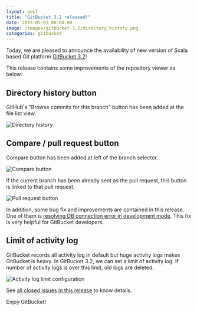 ```yaml
---
layout: post
title: "GitBucket 3.2 released!"
date: 2015-05-03 00:00:00
image: /images/gitbucket-3.2/directory_history.png
categories: gitbucket
---
```


Today, we are pleased to announce the availability of new version of Scala based Git platform [GitBucket 3.2](https://github.com/gitbucket/gitbucket/releases/tag/3.2)!

This release contains some improvements of the repository viewer as below:

## Directory history button

GitHub's "Browse commits for this branch" button has been added at the file list view.

![Directory history]({{site.baseurl}}/images/gitbucket-3.2/directory_history.png)

## Compare / pull request button

Compare button has been added at left of the branch selector.

![Compare button]({{site.baseurl}}/images/gitbucket-3.2/compare_button_2.png)

If the current branch has been already sent as the pull request, this button is linked to that pull request.

![Pull request button]({{site.baseurl}}/images/gitbucket-3.2/compare_button_1.png)

In addition, some bug fix and improvements are contained in this release. One of them is [resolving DB connection error in development mode](https://github.com/gitbucket/gitbucket/pull/709). This fix is very helpful for GitBucket developers.

## Limit of activity log

GitBucket records all activity log in default but huge activity logs makes GitBucket is heavy. In GitBucket 3.2, we can set a limit of activity log. If number of activity logs is over this limit, old logs are deleted.

![Activity log limit configuration]({{site.baseurl}}/images/gitbucket-3.2/activity_limit.png)

See [all closed issues in this release](https://github.com/gitbucket/gitbucket/issues?q=is%3Aclosed+milestone%3A3.2) to know details.

Enjoy GitBucket!
